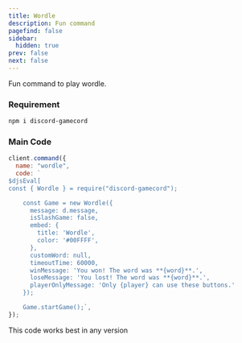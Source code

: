 ```yaml
---
title: Wordle
description: Fun command
pagefind: false
sidebar:
  hidden: true
prev: false
next: false
---
```


Fun command to play wordle.

### Requirement

```bash
npm i discord-gamecord
```

### Main Code

```js
client.command({
  name: "wordle",
  code: `
$djsEval[
const { Wordle } = require("discord-gamecord");

    const Game = new Wordle({
      message: d.message,
      isSlashGame: false,
      embed: {
        title: 'Wordle',
        color: '#00FFFF',
      },
      customWord: null,
      timeoutTime: 60000,
      winMessage: 'You won! The word was **{word}**.',
      loseMessage: 'You lost! The word was **{word}**.',
      playerOnlyMessage: 'Only {player} can use these buttons.'
    });

    Game.startGame();`,
});
```

This code works best in any version
